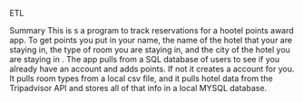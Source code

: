 ETL

Summary
This is s a program to track reservations for a hootel points award app. To get points you put in your name, the name of the hotel that your are staying in, the type of room you are staying in, and the city of the hotel you are staying in . The app pulls from a SQL database of users to see if you already have an account and adds points. If not it creates a account for you. It pulls room types from a local csv file, and it pulls hotel data from the Tripadvisor API and stores all of that info in a local MYSQL database. 

 
 

